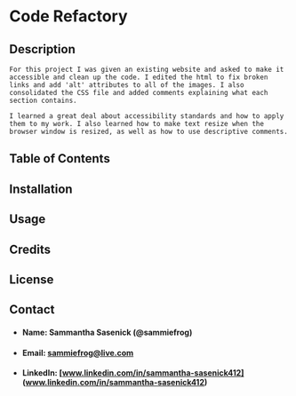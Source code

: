 # **Code Refactory**

## **Description**

    For this project I was given an existing website and asked to make it accessible and clean up the code. I edited the html to fix broken links and add 'alt' attributes to all of the images. I also consolidated the CSS file and added comments explaining what each section contains.

    I learned a great deal about accessibility standards and how to apply them to my work. I also learned how to make text resize when the browser window is resized, as well as how to use descriptive comments.

## **Table of Contents**


## **Installation**


## **Usage**


## **Credits**


## **License**

## **Contact**
* #### **Name:** Sammantha Sasenick (@sammiefrog)
* #### **Email:** [sammiefrog@live.com](sammiefrog@live.com)
* #### **LinkedIn:** [www.linkedin.com/in/sammantha-sasenick412] (www.linkedin.com/in/sammantha-sasenick412)
